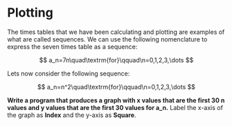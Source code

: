 # Plotting

The times tables that we have been calculating and plotting are examples of what are called sequences.  We can use the following nomenclature to express the seven times table as a sequence:

$$
a_n=7n\quad\textrm{for}\qquad\n=0,1,2,3,\dots
$$

Lets now consider the following sequence:

$$
a_n=n^2\quad\textrm{for}\qquad\n=0,1,2,3,\dots
$$

__Write a program that produces a graph with x values that are the first 30 n values and y values that are the first 30 values for a_n.__  Label the x-axis of the graph as __Index__ and the y-axis as __Square__. 
